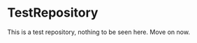 TestRepository
==============

This is a test repository, nothing to be seen here. Move on now.  
 
 
   
   
   
       
                    
          
               
              
          
       
        
       
    
     
    
  
  
 
 
 
